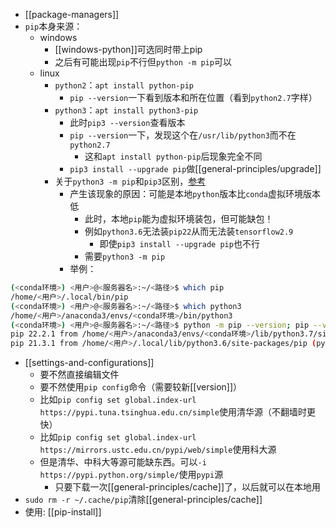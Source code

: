 - [[package-managers]]
- `pip`本身来源：
  - windows
    - [[windows-python]]可选同时带上pip
    - 之后有可能出现`pip`不行但`python -m pip`可以
  - linux
    - `python2`：`apt install python-pip`
      - `pip --version`一下看到版本和所在位置（看到`python2.7`字样）
    - `python3`：`apt install python3-pip`
        - 此时`pip3 --version`查看版本
        - `pip --version`一下，发现这个在`/usr/lib/python3`而不在`python2.7`
          - 这和`apt install python-pip`后现象完全不同
        - `pip3 install --upgrade pip`做[[general-principles/upgrade]]
    - 关于`python3 -m pip`和`pip3`区别，[参考](https://stackoverflow.com/questions/41307101/difference-between-pip3-and-python3-m-pip)
      - 产生该现象的原因：可能是本地`python`版本比`conda`虚拟环境版本低
        - 此时，本地`pip`能为虚拟环境装包，但可能缺包！
        - 例如`python3.6`无法装`pip22`从而无法装`tensorflow2.9`
          - 即使`pip3 install --upgrade pip`也不行
        - 需要`python3 -m pip`
      - 举例：
```sh
(<conda环境>) <用户>@<服务器名>:~/<路径>$ which pip
/home/<用户>/.local/bin/pip
(<conda环境>) <用户>@<服务器名>:~/<路径>$ which python3
/home/<用户>/anaconda3/envs/<conda环境>/bin/python3
(<conda环境>) <用户>@<服务器名>:~/<路径>$ python -m pip --version; pip --version
pip 22.2.1 from /home/<用户>/anaconda3/envs/<conda环境>/lib/python3.7/site-packages/pip (python 3.7)
pip 21.3.1 from /home/<用户>/.local/lib/python3.6/site-packages/pip (python 3.6)
```
- [[settings-and-configurations]]
  - 要不然直接编辑文件
  - 要不然使用`pip config`命令（需要较新[[version]]）
  - 比如`pip config set global.index-url https://pypi.tuna.tsinghua.edu.cn/simple`使用清华源（不翻墙时更快）
  - 比如`pip config set global.index-url https://mirrors.ustc.edu.cn/pypi/web/simple`使用科大源
  - 但是清华、中科大等源可能缺东西。可以`-i https://pypi.python.org/simple/`使用`pypi`源
    - 只要下载一次[[general-principles/cache]]了，以后就可以在本地用
- `sudo rm -r ~/.cache/pip`清除[[general-principles/cache]]
- 使用: [[pip-install]]